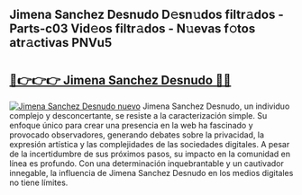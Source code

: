 ## Jimena Sanchez Desnudo D𝚎sn𝚞dos filtr𝚊dos - Parts-c03 Vid𝚎os filtr𝚊dos - N𝚞evas f𝚘tos atr𝚊ctivas PNVu5

# <h2><a href="http://mb95u0e.tromn.icu/?c=Jimena+Sanchez+Desnudo">🔗👉👉👉 Jimena Sanchez Desnudo 🔗🔗</a></h2>

[![Jimena Sanchez Desnudo nuevo](https://i.imgur.com/pEAQMta.gif)](http://mb95u0e.tromn.icu/?c=Jimena+Sanchez+Desnudo)
Jimena Sanchez Desnudo, un individuo complejo y desconcertante, se resiste a la caracterización simple. Su enfoque único para crear una presencia en la web ha fascinado y provocado observadores, generando debates sobre la privacidad, la expresión artística y las complejidades de las sociedades digitales. A pesar de la incertidumbre de sus próximos pasos, su impacto en la comunidad en línea es profundo. Con una determinación inquebrantable y un cautivador innegable, la influencia de Jimena Sanchez Desnudo en los medios digitales no tiene límites.
